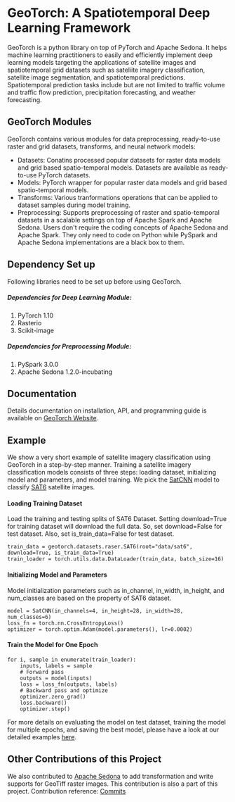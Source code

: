 # GeoTorch: A Spatiotemporal Deep Learning Framework

GeoTorch is a python library on top of PyTorch and Apache Sedona. It helps machine learning practitioners to easily and efficiently implement deep learning models targeting the applications of satellite images and spatiotemporal grid datasets such as sateliite imagery classification, satellite image segmentation, and spatiotemporal predictions. Spatiotemporal prediction tasks include but are not limited to traffic volume and traffic flow prediction, precipitation forecasting, and weather forecasting.

## GeoTorch Modules
GeoTorch contains various modules for data preprocessing, ready-to-use raster and grid datasets, transforms, and neural network models:

* Datasets: Conatins processed popular datasets for raster data models and grid based spatio-temporal models. Datasets are available as ready-to-use PyTorch datasets.
* Models: PyTorch wrapper for popular raster data models and grid based spatio-temporal models.
* Transforms: Various tranformations operations that can be applied to dataset samples during model training.
* Preprocessing: Supports preprocessing of raster and spatio-temporal datasets in a scalable settings on top of Apache Spark and Apache Sedona. Users don't require the coding concepts of Apache Sedona and Apache Spark. They only need to code on Python while PySpark and Apache Sedona implementations are a black box to them.

## Dependency Set up
Following libraries need to be set up before using GeoTorch.

##### Dependencies for Deep Learning Module:
1. PyTorch 1.10
2. Rasterio
3. Scikit-image

##### Dependencies for Preprocessing Module:
1. PySpark 3.0.0
2. Apache Sedona 1.2.0-incubating

## Documentation
Details documentation on installation, API, and programming guide is available on [GeoTorch Website](https://kanchanchy.github.io/geotorch/).

## Example
We show a very short example of satellite imagery classification using GeoTorch in a step-by-step manner. Training a satellite imagery classification models consists of three steps: loading dataset, initializing model and parameters, and model training. We pick the [SatCNN](https://www.tandfonline.com/doi/abs/10.1080/2150704X.2016.1235299?journalCode=trsl20) model to classify [SAT6](https://www.kaggle.com/datasets/crawford/deepsat-sat6) satellite images.
#### Loading Training Dataset
Load the training and testing splits of SAT6 Dataset. Setting download=True for training dataset will download the full data. So, set download=False for test dataset. Also, set is_train_data=False for test dataset.
```
train_data = geotorch.datasets.raser.SAT6(root="data/sat6", download=True, is_train_data=True)
train_loader = torch.utils.data.DataLoader(train_data, batch_size=16)
```
#### Initializing Model and Parameters
Model initialization parameters such as in_channel, in_width, in_height, and num_classes are based on the property of SAT6 dataset.
```
model = SatCNN(in_channels=4, in_height=28, in_width=28, num_classes=6)
loss_fn = torch.nn.CrossEntropyLoss()
optimizer = torch.optim.Adam(model.parameters(), lr=0.0002)
```
#### Train the Model for One Epoch
```
for i, sample in enumerate(train_loader):
    inputs, labels = sample
    # Forward pass
    outputs = model(inputs)
    loss = loss_fn(outputs, labels)
    # Backward pass and optimize
    optimizer.zero_grad()
    loss.backward()
    optimizer.step()
```
For more details on evaluating the model on test dataset, training the model for multiple epochs, and saving the best model, please have a look at our detailed examples [here](https://github.com/DataSystemsLab/GeoTorch/tree/main/examples).

## Other Contributions of this Project
We also contributed to [Apache Sedona](https://sedona.apache.org/) to add transformation and write supports for GeoTiff raster images. This contribution is also a part of this project. Contribution reference: [Commits](https://github.com/apache/incubator-sedona/commits?author=kanchanchy)


